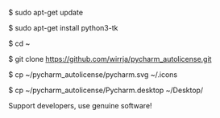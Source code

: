 $ sudo apt-get update

$ sudo apt-get install python3-tk

$ cd ~

$ git clone  https://github.com/wirrja/pycharm_autolicense.git

$ cp ~/pycharm_autolicense/pycharm.svg ~/.icons

$ cp ~/pycharm_autolicense/Pycharm.desktop ~/Desktop/

Support developers, use genuine software!